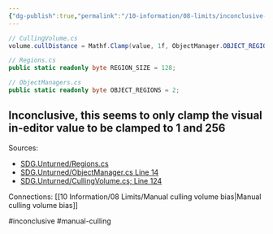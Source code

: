```yaml
---
{"dg-publish":true,"permalink":"/10-information/08-limits/inconclusive-manual-object-culling-distance/","created":"2024-04-10T14:17:06.850+07:00","updated":"2024-04-10T19:11:16.194+07:00"}
---
```


```csharp
// CullingVolume.cs
volume.cullDistance = Mathf.Clamp(value, 1f, ObjectManager.OBJECT_REGIONS * Regions.REGION_SIZE);
```
```csharp
// Regions.cs
public static readonly byte REGION_SIZE = 128;
```
```csharp
// ObjectManagers.cs
public static readonly byte OBJECT_REGIONS = 2;
```
Inconclusive, this seems to only clamp the **visual** in-editor value to be clamped to 1 and 256
---
Sources:
* [SDG.Unturned/Regions.cs](https://raw.githubusercontent.com/Unturned-Datamining/Unturned-Datamining/4559b157f74267d2921f195444d13de7de4febe7/Assembly-CSharp/SDG.Unturned/Regions.cs) 
* [SDG.Unturned/ObjectManager.cs Line 14](https://github.com/Unturned-Datamining/Unturned-Datamining/blob/4559b157f74267d2921f195444d13de7de4febe7/Assembly-CSharp/SDG.Unturned/ObjectManager.cs#L14) 
* [SDG.Unturned/CullingVolume.cs; Line 124 ](https://github.com/Unturned-Datamining/Unturned-Datamining/blob/4559b157f74267d2921f195444d13de7de4febe7/Assembly-CSharp/SDG.Unturned/CullingVolume.cs#L124) 

Connections:
[[10 Information/08 Limits/Manual culling volume bias\|Manual culling volume bias]] 

#inconclusive #manual-culling